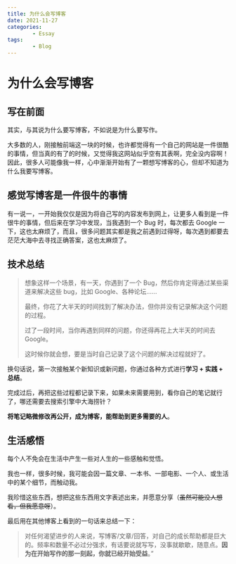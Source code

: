 ```yaml
---
title: 为什么会写博客
date: 2021-11-27
categories:
        - Essay
tags:
        - Blog
---
```


# 为什么会写博客

## 写在前面

其实，与其说为什么要写博客，不如说是为什么要写作。

大多数的人，刚接触前端这一块的时候，也许都觉得有一个自己的网站是一件很酷的事情，但当真的有了的时候，又觉得我这网站似乎空有其表啊，完全没内容啊！因此，很多人可能像我一样，心中渐渐开始有了一颗想写博客的心，但却不知道为什么我要写博客。

## 感觉写博客是一件很牛的事情

有一说一，一开始我仅仅是因为将自己写的内容发布到网上，让更多人看到是一件很牛的事情，但后来在学习中发现，当我遇到一个 Bug 时，每次都去 Google 一下，这也太麻烦了，而且，很多问题其实都是我之前遇到过得呀，每次遇到都要去茫茫大海中去寻找正确答案，这也太麻烦了。

## 技术总结

> 想象这样一个场景，有一天，你遇到了一个 Bug，然后你肯定得通过某些渠道来解决这些 bug，比如 Google、各种论坛......
>
> 最终，你花了大半天的时间找到了解决办法，但你并没有记录解决这个问题的过程。
>
> 过了一段时间，当你再遇到同样的问题，你还得再花上大半天的时间去 Google。
>
> 这时候你就会想，要是当时自己记录了这个问题的解决过程就好了。
>

换句话说，第一次接触某个新知识或新问题，你通过各种方式进行**学习 + 实践 + 总结**。

完成过后，再把这些过程都记录下来，如果未来需要用到，看你自己的笔记就行了，哪还需要去搜索引擎中大海捞针？

**将笔记略微修改再公开，成为博客，能帮助到更多需要的人**。

## 生活感悟

每个人不免会在生活中产生一些对人生的一些感触和觉悟。

我也一样，很多时候，我可能会因一篇文章、一本书、一部电影、一个人、或生活中的某个细节，而触动我。

我珍惜这些东西，想把这些东西用文字表述出来，并愿意分享（~~虽然可能没人想看，但我愿意呀~~）。

最后用在其他博客上看到的一句话来总结一下：

> 对任何渴望进步的人来说，写博客/文章/回答，对自己的成长帮助都是巨大的。频率和数量不必过分强求，有话要说就写写，没事就歇歇，随意点。**因为在开始写作的那一刻起，你就已经开始受益**。”
